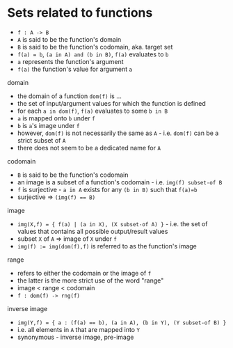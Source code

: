 
<!-- ======================================================================= -->
# Sets related to functions

* `f : A -> B`
* `A` is said to be the function's domain
* `B` is said to be the function's codomain, aka. target set
* `f(a) = b`, `(a in A) and (b in B)`, `f(a)` evaluates to `b`
* `a` represents the function's argument
* `f(a)` the function's value for argument `a`

domain

* the domain of a function `dom(f)` is ...
* the set of input/argument values for which the function is defined
* for each `a in dom(f)`, `f(a)` evaluates to some `b in B`
* `a` is mapped onto `b` under `f`
* `b` is `a`'s image under `f`
* however, `dom(f)` is not necessarily the same as `A` -
  i.e. `dom(f)` can be a strict subset of `A`
* there does not seem to be a dedicated name for `A`

codomain

* `B` is said to be the function's codomain
* an image is a subset of a function's codomain - i.e. `img(f) subset-of B`
* `f` is surjective - `a in A` exists for any `(b in B)` such that `f(a)=b`
* surjective => `(img(f) == B)`

image

* `img(X,f) = { f(a) | (a in X), (X subset-of A) }` -
  i.e. the set of values that contains all possible output/result values
* subset `X` of `A` => image of `X` under `f`
* `img(f) := img(dom(f),f)` is referred to as the function's image

range

* refers to either the codomain or the image of `f`
* the latter is the more strict use of the word "range"
* image < range < codomain
* `f : dom(f) -> rng(f)`

inverse image

* `img(Y,f) = { a : (f(a) == b), (a in A), (b in Y), (Y subset-of B) }`
* i.e. all elements in `A` that are mapped into `Y`
* synonymous - inverse image, pre-image
